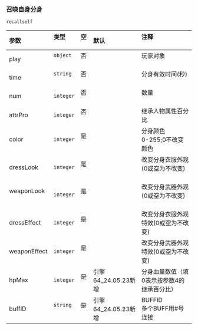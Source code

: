 ### 召唤自身分身

`recallself`

| 参数         | 类型      | 空   | 默认                | 注释                                       |
| :----------- | :-------- | :--- | :------------------ | :----------------------------------------- |
| play         | `object`  | 否   |                     | 玩家对象                                   |
| time         | `string`  | 否   |                     | 分身有效时间(秒)                           |
| num          | `integer` | 否   |                     | 数量                                       |
| attrPro      | `integer` | 否   |                     | 继承人物属性百分比                         |
| color        | `integer` | 是   |                     | 分身颜色<br />0-255;0不改变颜色              |
| dressLook    | `integer` | 是   |                     | 改变分身衣服外观(0或空为不改变)            |
| weaponLook   | `integer` | 是   |                     | 改变分身武器外观(0或空为不改变)            |
| dressEffect  | `integer` | 是   |                     | 改变分身衣服外观特效(0或空为不改变)        |
| weaponEffect | `integer` | 是   |                     | 改变分身武器外观特效(0或空为不改变)        |
| hpMax        | `integer` | 是   | 引擎64_24.05.23新增 | 分身血量数值（填0表示按参数4的继承百分比） |
| buffID       | `string`  | 是   | 引擎64_24.05.23新增 | BUFFID<br />多个BUFF用#号连接                |

